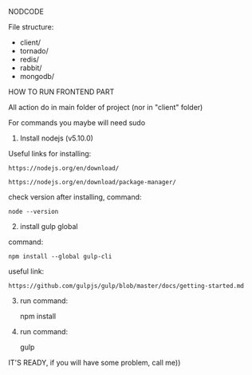 NODCODE

File structure:

- client/
- tornado/
- redis/
- rabbit/
- mongodb/

HOW TO RUN FRONTEND PART

All action do in main folder of project (nor in "client" folder)

For commands you maybe will need sudo

1. Install nodejs (v5.10.0)

Useful links for installing:

	https://nodejs.org/en/download/

	https://nodejs.org/en/download/package-manager/

check version after installing, command:

	node --version

2. install gulp global

command:

	npm install --global gulp-cli

useful link:

	https://github.com/gulpjs/gulp/blob/master/docs/getting-started.md

3. run command:

	npm install
	
4. run command:

	gulp

IT'S READY, if you will have some problem, call me))
 


